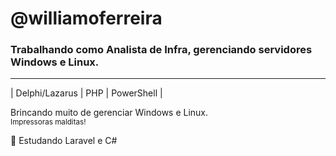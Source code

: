 # @williamoferreira
### Trabalhando como Analista de Infra, gerenciando servidores Windows e Linux.
--------------------------------------------
|  Delphi/Lazarus  |  PHP  |  PowerShell  |

Brincando muito de gerenciar Windows e Linux. <br>
<sub>Impressoras malditas!</sub>

🌱 Estudando Laravel e C#

<!---
williamoferreira/williamoferreira is a ✨ special ✨ repository because its `README.md` (this file) appears on your GitHub profile.
You can click the Preview link to take a look at your changes.
--->
